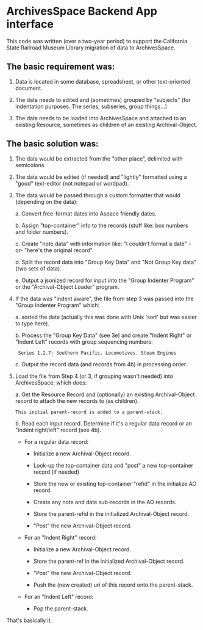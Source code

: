 # ArchivesSpace Backend App interface

This code was written (over a two-year period) to support the California State Railroad Museum Library migration of data to ArchivesSpace.

## The basic requirement was:

1) Data is located in some database, spreadsheet, or other text-oriented document.

2) The data needs to edited and (sometimes) grouped by "subjects" (for indentation purposes. The series, subseries, group things...) 

3) The data needs to be loaded into ArchivesSpace and attached to an existing Resource, sometimes as children of an existing Archival-Object.

## The basic solution was:

1) The data would be extracted from the "other place”, delimited with semicolons.

2) The data would be edited (if needed) and "lightly" formatted using a "good" text-editor (not notepad or wordpad).

3) The data would be passed through a custom formatter that would (depending on the data):
   
   a. Convert free-format dates into Aspace friendly dates.
   
   b.  Assign "top-container" info to the records (stuff like: box numbers and folder numbers). 
   
   c.  Create "note data" with information like: "I couldn't format a date" -or- "here's the original record".
   
   d.  Split the record data into "Group Key Data" and "Not Group Key data" (two sets of data).
   
   e.  Output a jsonized record for input into the "Group Indenter Program" or the "Archival-Object Loader" program.

4) If the data was "indent aware", the file from step 3 was passed into the "Group Indenter Program" which:
   
   a.  sorted the data (actually this was done with Unix 'sort' but was easier to type here).
   
   b.  Process the "Group Key Data" (see 3e) and create "Indent Right" or "Indent Left" records with group sequencing numbers:  
   
        Series 1.2.7: Southern Pacific. Locomotives. Steam Engines
   
   c.  Output the record data (and records from 4b) in processing order.

5) Load the file from Step 4 (or 3, if grouping wasn't needed) into ArchivesSpace, which does:
   
   a.  Get the Resource Record and (optionally) an existing Archival-Object record to attach the new records to (as children).
   
       This initial parent-record is added to a parent-stack.
   
   b.  Read each input record.   Determine if it's a regular data record or an "indent right/left" record (see 4b).
   
   - For a regular data record:
     
     - Initialize a new Archival-Object record.
     
     - Look-up the top-container data and "post" a new top-container record (if needed)
     
     - Store the new or existing top-container "refid" in the initialize AO record.
     
     - Create any note and date sub-records in the AO records.
     
     - Store the parent-refid in the initialized Archival-Object record.
     
     - "Post" the new Archival-Object record.
   
   - For an "Indent Right" record:
     
     - Initialize a new Archival-Object record.
     
     - Store the parent-ref in the initialized Archival-Object record.
     
     - "Post" the new Archival-Object record.
     
     - Push the (new created) uri of this record onto the parent-stack.
   
   - For an "Indent Left" record:
     
     - Pop the parent-stack.

That's basically it.
